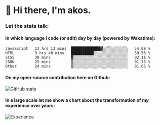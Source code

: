 # 👋 Hi there, I'm akos. 


### Let the stats talk:


#### In which language I code (or edit) day by day (powered by Wakatime): 

<!--START_SECTION:waka-->

```text
JavaScript   13 hrs 13 mins  █████████████▓░░░░░░░░░░░   54.09 %
HTML         9 hrs 40 mins   ██████████░░░░░░░░░░░░░░░   39.56 %
SCSS         30 mins         ▓░░░░░░░░░░░░░░░░░░░░░░░░   02.11 %
JSON         25 mins         ▒░░░░░░░░░░░░░░░░░░░░░░░░   01.73 %
Other        24 mins         ▒░░░░░░░░░░░░░░░░░░░░░░░░   01.65 %
```

<!--END_SECTION:waka-->

#### On my open-source contribution here on Github:
 
![GitHub stats](https://github-readme-stats.vercel.app/api?username=akosbalasko)

#### In a large scale let me show a chart about the transformation of my experience over years:   

![Experience](https://cr-skills-chart-widget.azurewebsites.net/api/api?username=akosbalasko)
